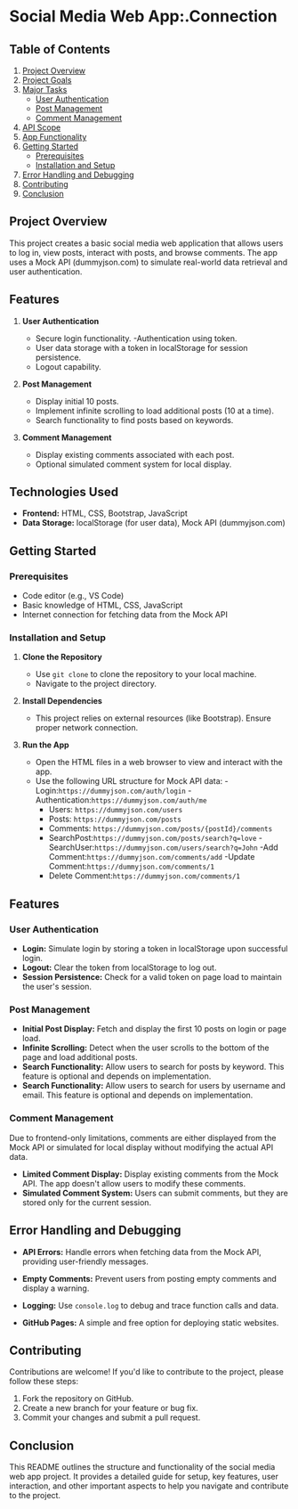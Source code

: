 # Social Media Web App:.Connection

## Table of Contents

1. [Project Overview](#project-overview)
2. [Project Goals](#project-goals)
3. [Major Tasks](#major-tasks)
   - [User Authentication](#user-authentication)
   - [Post Management](#post-management)
   - [Comment Management](#comment-management)
4. [API Scope](#api-scope)
5. [App Functionality](#app-functionality)
6. [Getting Started](#getting-started)
   - [Prerequisites](#prerequisites)
   - [Installation and Setup](#installation-and-setup)
7. [Error Handling and Debugging](#error-handling-and-debugging)
8. [Contributing](#contributing)
9. [Conclusion](#conclusion)

## Project Overview

This project creates a basic social media web application that allows users to log in, view posts, interact with posts, and browse comments. The app uses a Mock API (dummyjson.com) to simulate real-world data retrieval and user authentication.

## Features

1. **User Authentication**

   - Secure login functionality.
     -Authentication using token.
   - User data storage with a token in localStorage for session persistence.
   - Logout capability.

2. **Post Management**

   - Display initial 10 posts.
   - Implement infinite scrolling to load additional posts (10 at a time).
   - Search functionality to find posts based on keywords.

3. **Comment Management**
   - Display existing comments associated with each post.
   - Optional simulated comment system for local display.

## Technologies Used

- **Frontend:** HTML, CSS, Bootstrap, JavaScript
- **Data Storage:** localStorage (for user data), Mock API (dummyjson.com)

## Getting Started

### Prerequisites

- Code editor (e.g., VS Code)
- Basic knowledge of HTML, CSS, JavaScript
- Internet connection for fetching data from the Mock API

### Installation and Setup

1. **Clone the Repository**

   - Use `git clone` to clone the repository to your local machine.
   - Navigate to the project directory.

2. **Install Dependencies**

   - This project relies on external resources (like Bootstrap). Ensure proper network connection.

3. **Run the App**
   - Open the HTML files in a web browser to view and interact with the app.
   - Use the following URL structure for Mock API data:
     -Login:`https://dummyjson.com/auth/login`
     -Authentication:`https://dummyjson.com/auth/me`
     - Users: `https://dummyjson.com/users`
     - Posts: `https://dummyjson.com/posts`
     - Comments: `https://dummyjson.com/posts/{postId}/comments`
     - SearchPost:`https://dummyjson.com/posts/search?q=love`
       -SearchUser:`https://dummyjson.com/users/search?q=John`
       -Add Comment:`https://dummyjson.com/comments/add`
       -Update Comment:`https://dummyjson.com/comments/1`
     - Delete Comment:`https://dummyjson.com/comments/1`

## Features

### User Authentication

- **Login:** Simulate login by storing a token in localStorage upon successful login.
- **Logout:** Clear the token from localStorage to log out.
- **Session Persistence:** Check for a valid token on page load to maintain the user's session.

### Post Management

- **Initial Post Display:** Fetch and display the first 10 posts on login or page load.
- **Infinite Scrolling:** Detect when the user scrolls to the bottom of the page and load additional posts.
- **Search Functionality:** Allow users to search for posts by keyword. This feature is optional and depends on implementation.
- **Search Functionality:** Allow users to search for users by username and email. This feature is optional and depends on implementation.

### Comment Management

Due to frontend-only limitations, comments are either displayed from the Mock API or simulated for local display without modifying the actual API data.

- **Limited Comment Display:** Display existing comments from the Mock API. The app doesn't allow users to modify these comments.
- **Simulated Comment System:** Users can submit comments, but they are stored only for the current session.

## Error Handling and Debugging

- **API Errors:** Handle errors when fetching data from the Mock API, providing user-friendly messages.
- **Empty Comments:** Prevent users from posting empty comments and display a warning.
- **Logging:** Use `console.log` to debug and trace function calls and data.

- **GitHub Pages:** A simple and free option for deploying static websites.

## Contributing

Contributions are welcome! If you'd like to contribute to the project, please follow these steps:

1. Fork the repository on GitHub.
2. Create a new branch for your feature or bug fix.
3. Commit your changes and submit a pull request.

## Conclusion

This README outlines the structure and functionality of the social media web app project. It provides a detailed guide for setup, key features, user interaction, and other important aspects to help you navigate and contribute to the project.
